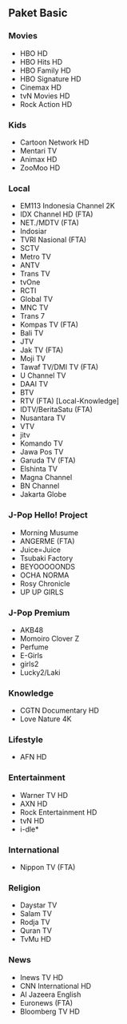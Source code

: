 ## Paket Basic
### Movies
* HBO HD
* HBO Hits HD
* HBO Family HD
* HBO Signature HD
* Cinemax HD
* tvN Movies HD
* Rock Action HD
### Kids
* Cartoon Network HD
* Mentari TV
* Animax HD
* ZooMoo HD
### Local
* EM113 Indonesia Channel 2K
* IDX Channel HD (FTA)
* NET./MDTV (FTA)
* Indosiar
* TVRI Nasional (FTA)
* SCTV
* Metro TV
* ANTV
* Trans TV
* tvOne
* RCTI
* Global TV
* MNC TV
* Trans 7
* Kompas TV (FTA)
* Bali TV
* JTV
* Jak TV (FTA)
* Moji TV
* Tawaf TV/DMI TV (FTA)
* U Channel TV
* DAAI TV
* BTV
* RTV (FTA) \[Local-Knowledge\]
* IDTV/BeritaSatu (FTA)
* Nusantara TV
* VTV
* jitv
* Komando TV
* Jawa Pos TV
* Garuda TV (FTA)
* Elshinta TV
* Magna Channel
* BN Channel
* Jakarta Globe
### J-Pop Hello! Project
* Morning Musume
* ANGERME (FTA)
* Juice=Juice
* Tsubaki Factory
* BEYOOOOONDS
* OCHA NORMA
* Rosy Chronicle
* UP UP GIRLS
### J-Pop Premium
* AKB48
* Momoiro Clover Z
* Perfume
* E-Girls
* girls2
* Lucky2/Laki
### Knowledge
* CGTN Documentary HD
* Love Nature 4K
### Lifestyle
* AFN HD
### Entertainment
* Warner TV HD
* AXN HD
* Rock Entertainment HD
* tvN HD
* i-dle\*
### International
* Nippon TV (FTA)
### Religion
* Daystar TV
* Salam TV
* Rodja TV
* Quran TV
* TvMu HD
### News
* Inews TV HD
* CNN International HD
* Al Jazeera English
* Euronews (FTA)
* Bloomberg TV HD
